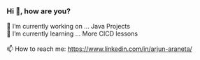 ### Hi 👋, how are you?

🔭 I’m currently working on ... Java Projects <br/>
🌱 I’m currently learning ... More CICD lessons <br/>
<br/>
📫 How to reach me: https://www.linkedin.com/in/arjun-araneta/
<!--
**ArjunAranetaCodes/ArjunAranetaCodes** is a ✨ _special_ ✨ repository because its `README.md` (this file) appears on your GitHub profile.

Here are some ideas to get you started:

- 🔭 I’m currently working on ...
- 🌱 I’m currently learning ...
- 👯 I’m looking to collaborate on ...
- 🤔 I’m looking for help with ...
- 💬 Ask me about ...
- 📫 How to reach me: ...
- 😄 Pronouns: ...
- ⚡ Fun fact: ...
-->
